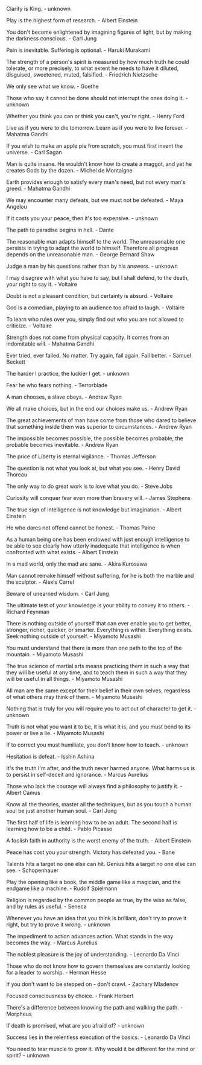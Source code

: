 Clarity is King.
\- unknown

Play is the highest form of research.
\- Albert Einstein

You don't become enlightened by imagining figures of light, but by making the darkness conscious.
\- Carl Jung

Pain is inevitable. Suffering is optional.
\- Haruki Murakami

The strength of a person's spirit is measured by how much truth he could tolerate, or more precisely, to what extent he needs to have it diluted, disguised, sweetened, muted, falsified.
\- Friedrich Nietzsche

We only see what we know.
\- Goethe

Those who say it cannot be done should not interrupt the ones doing it.
\- unknown

Whether you think you can or think you can't, you're right.
\- Henry Ford

Live as if you were to die tomorrow. Learn as if you were to live forever.
\- Mahatma Gandhi

If you wish to make an apple pie from scratch, you must first invent the universe.
\- Carl Sagan

Man is quite insane. He wouldn't know how to create a maggot, and yet he creates Gods by the dozen.
\- Michel de Montaigne

Earth provides enough to satisfy every man's need, but not every man's greed.
\- Mahatma Gandhi

We may encounter many defeats, but we must not be defeated.
\- Maya Angelou

If it costs you your peace, then it's too expensive.
\- unknown

The path to paradise begins in hell.
\- Dante

The reasonable man adapts himself to the world. The unreasonable one persists in trying to adapt the world to himself. Therefore all progress depends on the unreasonable man.
\- George Bernard Shaw

Judge a man by his questions rather than by his answers.
\- unknown

I may disagree with what you have to say, but I shall defend, to the death, your right to say it.
\- Voltaire

Doubt is not a pleasant condition, but certainty is absurd.
\- Voltaire

God is a comedian, playing to an audience too afraid to laugh.
\- Voltaire

To learn who rules over you, simply find out who you are not allowed to criticize.
\- Voltaire

Strength does not come from physical capacity. It comes from an indomitable will.
\- Mahatma Gandhi

Ever tried, ever failed. No matter. Try again, fail again. Fail better.
\- Samuel Beckett

The harder I practice, the luckier I get.
\- unknown

Fear he who fears nothing.
\- Terrorblade

A man chooses, a slave obeys.
\- Andrew Ryan

We all make choices, but in the end our choices make us.
\- Andrew Ryan

The great achievements of man have come from those who dared to believe that something inside them was superior to circumstances.
\- Andrew Ryan

The impossible becomes possible, the possible becomes probable, the probable becomes inevitable.
\- Andrew Ryan

The price of Liberty is eternal vigilance.
\- Thomas Jefferson

The question is not what you look at, but what you see.
\- Henry David Thoreau

The only way to do great work is to love what you do.
\- Steve Jobs

Curiosity will conquer fear even more than bravery will.
\- James Stephens

The true sign of intelligence is not knowledge but imagination.
\- Albert Einstein

He who dares not offend cannot be honest.
\- Thomas Paine

As a human being one has been endowed with just enough intelligence to be able to see clearly how utterly inadequate that intelligence is when confronted with what exists.
\- Albert Einstein

In a mad world, only the mad are sane.
\- Akira Kurosawa

Man cannot remake himself without suffering, for he is both the marble and the sculptor.
\- Alexis Carrel

Beware of unearned wisdom.
\- Carl Jung

The ultimate test of your knowledge is your ability to convey it to others.
\- Richard Feynman

There is nothing outside of yourself that can ever enable you to get better, stronger, richer, quicker, or smarter. Everything is within. Everything exists. Seek nothing outside of yourself.
\- Miyamoto Musashi

You must understand that there is more than one path to the top of the mountain.
\- Miyamoto Musashi

The true science of martial arts means practicing them in such a way that they will be useful at any time, and to teach them in such a way that they will be useful in all things.
\- Miyamoto Musashi

All man are the same except for their belief in their own selves, regardless of what others may think of them.
\- Miyamoto Musashi

Nothing that is truly for you will require you to act out of character to get it.
\- unknown

Truth is not what you want it to be, it is what it is, and you must bend to its power or live a lie.
\- Miyamoto Musashi

If to correct you must humiliate, you don't know how to teach.
\- unknown

Hesitation is defeat.
\- Isshin Ashina

It's the truth I'm after, and the truth never harmed anyone. What harms us is to persist in self-deceit and ignorance.
\- Marcus Aurelius

Those who lack the courage will always find a philosophy to justify it.
\- Albert Camus

Know all the theories, master all the techniques, but as you touch a human soul be just another human soul.
\- Carl Jung

The first half of life is learning how to be an adult. The second half is learning how to be a child.
\- Pablo Picasso

A foolish faith in authority is the worst enemy of the truth.
\- Albert Einstein

Peace has cost you your strength. Victory has defeated you.
\- Bane

Talents hits a target no one else can hit. Genius hits a target no one else can see.
\- Schopenhauer

Play the opening like a book, the middle game like a magician, and the endgame like a machine.
\- Rudolf Spielmann

Religion is regarded by the common people as true, by the wise as false, and by rules as useful.
\- Seneca

Whenever you have an idea that you think is brilliant, don't try to prove it right, but try to prove it wrong.
\- unknown

The impediment to action advances action. What stands in the way becomes the way.
\- Marcus Aurelius

The noblest pleasure is the joy of understanding.
\- Leonardo Da Vinci

Those who do not know how to govern themselves are constantly looking for a leader to worship.
\- Herman Hesse

If you don't want to be stepped on - don't crawl.
\- Zachary Mladenov

Focused consciousness by choice.
\- Frank Herbert

There's a difference between knowing the path and walking the path.
\- Morpheus

If death is promised, what are you afraid of?
\- unknown

Success lies in the relentless execution of the basics.
\- Leonardo Da Vinci

You need to tear muscle to grow it. Why would it be different for the mind or spirit?
\- unknown
